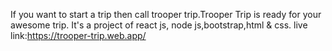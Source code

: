 If you want to start a trip then call trooper trip.Trooper Trip is ready for your awesome trip.
It's a project of react js, node js,bootstrap,html & css.
live link:https://trooper-trip.web.app/
